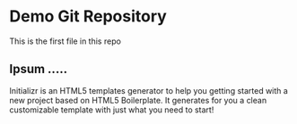 # Demo Git Repository

This is the first file in this repo

## Ipsum .....

Initializr is an HTML5 templates generator to help you getting started with a new project based on HTML5 Boilerplate. It generates for you a clean customizable template with just what you need to start!